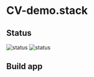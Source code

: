 # CV-demo.stack

## Status
![status](https://github.com/TheoTonneau/cv-demo.stack/actions/workflows/test-on-push.yml/badge.svg)
![status](https://github.com/TheoTonneau/cv-demo.stack/actions/workflows/manual_deployment.yml/badge.svg)


## Build app